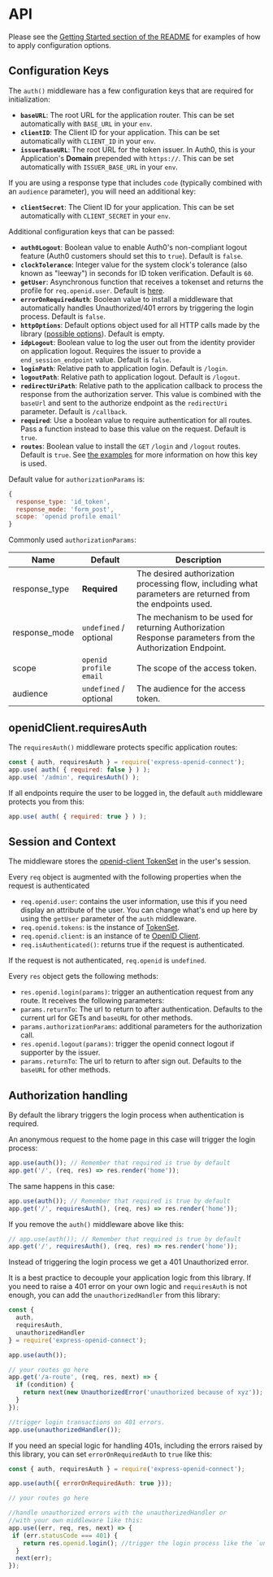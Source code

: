 # API

Please see the [Getting Started section of the README](https://github.com/auth0/express-openid-connect#getting-started) for examples of how to apply configuration options.

## Configuration Keys

The `auth()` middleware has a few configuration keys that are required for initialization:

- **`baseURL`**: The root URL for the application router. This can be set automatically with `BASE_URL` in your `env`.
- **`clientID`**: The Client ID for your application. This can be set automatically with `CLIENT_ID` in your `env`.
- **`issuerBaseURL`**: The root URL for the token issuer. In Auth0, this is your Application's **Domain** prepended with `https://`. This can be set automatically with `ISSUER_BASE_URL` in your `env`.

If you are using a response type that includes `code` (typically combined with an `audience` parameter), you will need an additional key:

- **`clientSecret`**: The Client ID for your application. This can be set automatically with `CLIENT_SECRET` in your `env`. 

Additional configuration keys that can be passed:

- **`auth0Logout`**: Boolean value to enable Auth0's non-compliant logout feature (Auth0 customers should set this to `true`). Default is `false`.
- **`clockTolerance`**: Integer value for the system clock's tolerance (also known as "leeway") in seconds for ID token verification. Default is `60`.
- **`getUser`**: Asynchronous function that receives a tokenset and returns the profile for `req.openid.user`. Default is [here](lib/getUser.js).
- **`errorOnRequiredAuth`**: Boolean value to install a middleware that automatically handles Unauthorized/401 errors by triggering the login process. Default is `false`.
- **`httpOptions`**: Default options object used for all HTTP calls made by the library ([possible options](https://github.com/sindresorhus/got/tree/v9.6.0#options)). Default is empty.
- **`idpLogout`**: Boolean value to log the user out from the identity provider on application logout. Requires the issuer to provide a `end_session_endpoint` value. Default is `false`.
- **`loginPath`**: Relative path to application login. Default is `/login`.
- **`logoutPath`**: Relative path to application logout. Default is `/logout`.
- **`redirectUriPath`**: Relative path to the application callback to process the response from the authorization server. This value is combined with the `baseUrl` and sent to the authorize endpoint as the `redirectUri` parameter. Default is `/callback`.
- **`required`**: Use a boolean value to require authentication for all routes. Pass a function instead to base this value on the request. Default is `true`.
- **`routes`**: Boolean value to install the `GET` `/login` and `/logout` routes.  Default is `true`. See [the examples](EXAMPLES.md) for more information on how this key is used.

Default value for `authorizationParams` is:

```javascript
{
  response_type: 'id_token',
  response_mode: 'form_post',
  scope: 'openid profile email'
}
```

Commonly used `authorizationParams`:

| Name                | Default                | Description                                                                                                  |
|---------------------|------------------------|--------------------------------------------------------------------------------------------------------------|
| response_type       | **Required**           | The desired authorization processing flow, including what parameters are returned from the endpoints used.   |
| response_mode       | `undefined` / optional | The mechanism to be used for returning Authorization Response parameters from the Authorization Endpoint.    |
| scope               | `openid profile email` | The scope of the access token.                                                                               |
| audience            | `undefined` / optional | The audience for the access token.                                                                           |

## openidClient.requiresAuth

The `requiresAuth()` middleware protects specific application routes:

```javascript
const { auth, requiresAuth } = require('express-openid-connect');
app.use( auth( { required: false } ) );
app.use( '/admin', requiresAuth() );
```

If all endpoints require the user to be logged in, the default `auth` middleware protects you from this:

```javascript
app.use( auth( { required: true } ) );
```

## Session and Context

The middleware stores the [openid-client TokenSet](https://github.com/panva/node-openid-client/blob/master/docs/README.md#tokenset) in the user's session.

Every `req` object is augmented with the following properties when the request is authenticated

-  `req.openid.user`: contains the user information, use this if you need display an attribute of the user. You can change what's end up here by using the `getUser` parameter of the `auth` middleware.
-  `req.openid.tokens`: is the instance of [TokenSet](https://github.com/panva/node-openid-client/blob/master/docs/README.md#tokenset).
-  `req.openid.client`: is an instance of te [OpenID Client](https://github.com/panva/node-openid-client/blob/master/docs/README.md#client).
-  `req.isAuthenticated()`: returns true if the request is authenticated.

If the request is not authenticated, `req.openid` is `undefined`.

Every `res` object gets the following methods:

-  `res.openid.login(params)`: trigger an authentication request from any route. It receives the following parameters:
  -  `params.returnTo`: The url to return to after authentication. Defaults to the current url for GETs and `baseURL` for other methods.
  -  `params.authorizationParams`: additional parameters for the authorization call.
-  `res.openid.logout(params)`: trigger the openid connect logout if supporter by the issuer.
  -  `params.returnTo`: The url to return to after sign out. Defaults to the `baseURL` for other methods.

## Authorization handling

By default the library triggers the login process when authentication is required.

An anonymous request to the home page in this case will trigger the login process:

```js
app.use(auth()); // Remember that required is true by default
app.get('/', (req, res) => res.render('home'));
```

The same happens in this case:

```js
app.use(auth()); // Remember that required is true by default
app.get('/', requiresAuth(), (req, res) => res.render('home'));
```

If you remove the `auth()` middleware above like this:

```js
// app.use(auth()); // Remember that required is true by default
app.get('/', requiresAuth(), (req, res) => res.render('home'));
```

Instead of triggering the login process we get a 401 Unauthorized error.

It is a best practice to decouple your application logic from this library. If you need to raise a 401 error on your own logic and `requiresAuth` is not enough, you can add the `unauthorizedHandler` from this library:

```js
const {
  auth,
  requiresAuth,
  unauthorizedHandler
} = require('express-openid-connect');

app.use(auth());

// your routes go here
app.get('/a-route', (req, res, next) => {
  if (condition) {
    return next(new UnauthorizedError('unauthorized because of xyz'));
  }
});

//trigger login transactions on 401 errors.
app.use(unauthorizedHandler());
```

If you need an special logic for handling 401s, including the errors raised by this library, you can set `errorOnRequiredAuth` to `true` like this:

```js
const { auth, requiresAuth } = require('express-openid-connect');

app.use(auth({ errorOnRequiredAuth: true }));

// your routes go here

//handle unauthorized errors with the unauthorizedHandler or
//with your own middleware like this:
app.use((err, req, res, next) => {
 if (err.statusCode === 401) {
    return res.openid.login(); //trigger the login process like the `unauthorizedHandler`.
  }
  next(err);
});
```
